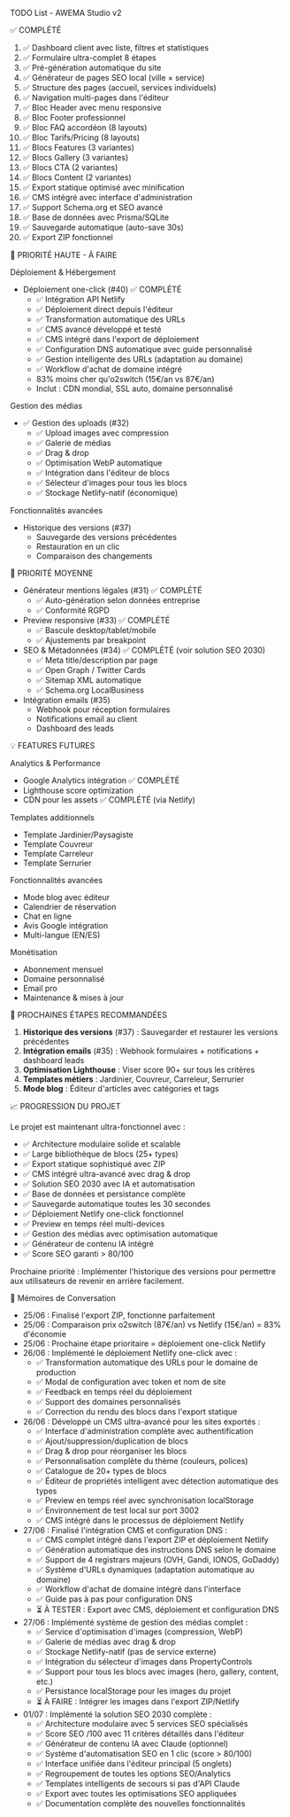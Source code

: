  TODO List - AWEMA Studio v2

  ✅ COMPLÉTÉ

  1. ✅ Dashboard client avec liste, filtres et statistiques
  2. ✅ Formulaire ultra-complet 8 étapes
  3. ✅ Pré-génération automatique du site
  4. ✅ Générateur de pages SEO local (ville × service)
  5. ✅ Structure des pages (accueil, services individuels)
  6. ✅ Navigation multi-pages dans l'éditeur
  7. ✅ Bloc Header avec menu responsive
  8. ✅ Bloc Footer professionnel
  9. ✅ Bloc FAQ accordéon (8 layouts)
  10. ✅ Bloc Tarifs/Pricing (8 layouts)
  11. ✅ Blocs Features (3 variantes)
  12. ✅ Blocs Gallery (3 variantes)
  13. ✅ Blocs CTA (2 variantes)
  14. ✅ Blocs Content (2 variantes)
  15. ✅ Export statique optimisé avec minification
  16. ✅ CMS intégré avec interface d'administration
  17. ✅ Support Schema.org et SEO avancé
  18. ✅ Base de données avec Prisma/SQLite
  19. ✅ Sauvegarde automatique (auto-save 30s)
  20. ✅ Export ZIP fonctionnel

  🚀 PRIORITÉ HAUTE - À FAIRE

  Déploiement & Hébergement

  - Déploiement one-click (#40) ✅ COMPLÉTÉ
    - ✅ Intégration API Netlify
    - ✅ Déploiement direct depuis l'éditeur
    - ✅ Transformation automatique des URLs
    - ✅ CMS avancé développé et testé
    - ✅ CMS intégré dans l'export de déploiement
    - ✅ Configuration DNS automatique avec guide personnalisé
    - ✅ Gestion intelligente des URLs (adaptation au domaine)
    - ✅ Workflow d'achat de domaine intégré
    - 83% moins cher qu'o2switch (15€/an vs 87€/an)
    - Inclut : CDN mondial, SSL auto, domaine personnalisé

  Gestion des médias

  - ✅ Gestion des uploads (#32)
    - ✅ Upload images avec compression
    - ✅ Galerie de médias
    - ✅ Drag & drop
    - ✅ Optimisation WebP automatique
    - ✅ Intégration dans l'éditeur de blocs
    - ✅ Sélecteur d'images pour tous les blocs
    - ✅ Stockage Netlify-natif (économique)

  Fonctionnalités avancées

  - Historique des versions (#37)
    - Sauvegarde des versions précédentes
    - Restauration en un clic
    - Comparaison des changements

  🔧 PRIORITÉ MOYENNE

  - Générateur mentions légales (#31) ✅ COMPLÉTÉ
    - ✅ Auto-génération selon données entreprise
    - ✅ Conformité RGPD
  - Preview responsive (#33) ✅ COMPLÉTÉ
    - ✅ Bascule desktop/tablet/mobile
    - ✅ Ajustements par breakpoint
  - SEO & Métadonnées (#34) ✅ COMPLÉTÉ (voir solution SEO 2030)
    - ✅ Meta title/description par page
    - ✅ Open Graph / Twitter Cards
    - ✅ Sitemap XML automatique
    - ✅ Schema.org LocalBusiness
  - Intégration emails (#35)
    - Webhook pour réception formulaires
    - Notifications email au client
    - Dashboard des leads

  💡 FEATURES FUTURES

  Analytics & Performance

  - Google Analytics intégration ✅ COMPLÉTÉ
  - Lighthouse score optimization
  - CDN pour les assets ✅ COMPLÉTÉ (via Netlify)

  Templates additionnels

  - Template Jardinier/Paysagiste
  - Template Couvreur
  - Template Carreleur
  - Template Serrurier

  Fonctionnalités avancées

  - Mode blog avec éditeur
  - Calendrier de réservation
  - Chat en ligne
  - Avis Google intégration
  - Multi-langue (EN/ES)

  Monétisation

  - Abonnement mensuel
  - Domaine personnalisé
  - Email pro
  - Maintenance & mises à jour

  🎯 PROCHAINES ÉTAPES RECOMMANDÉES

  1. **Historique des versions** (#37) : Sauvegarder et restaurer les versions précédentes
  2. **Intégration emails** (#35) : Webhook formulaires + notifications + dashboard leads
  3. **Optimisation Lighthouse** : Viser score 90+ sur tous les critères
  4. **Templates métiers** : Jardinier, Couvreur, Carreleur, Serrurier
  5. **Mode blog** : Éditeur d'articles avec catégories et tags

  📈 PROGRESSION DU PROJET

  Le projet est maintenant ultra-fonctionnel avec :
  - ✅ Architecture modulaire solide et scalable
  - ✅ Large bibliothèque de blocs (25+ types)
  - ✅ Export statique sophistiqué avec ZIP
  - ✅ CMS intégré ultra-avancé avec drag & drop
  - ✅ Solution SEO 2030 avec IA et automatisation
  - ✅ Base de données et persistance complète
  - ✅ Sauvegarde automatique toutes les 30 secondes
  - ✅ Déploiement Netlify one-click fonctionnel
  - ✅ Preview en temps réel multi-devices
  - ✅ Gestion des médias avec optimisation automatique
  - ✅ Générateur de contenu IA intégré
  - ✅ Score SEO garanti > 80/100

  Prochaine priorité : Implémenter l'historique des versions pour permettre aux utilisateurs de revenir en arrière facilement.

  🧠 Mémoires de Conversation

  - 25/06 : Finalisé l'export ZIP, fonctionne parfaitement
  - 25/06 : Comparaison prix o2switch (87€/an) vs Netlify (15€/an) = 83% d'économie
  - 25/06 : Prochaine étape prioritaire = déploiement one-click Netlify
  - 26/06 : Implémenté le déploiement Netlify one-click avec :
    - ✅ Transformation automatique des URLs pour le domaine de production
    - ✅ Modal de configuration avec token et nom de site
    - ✅ Feedback en temps réel du déploiement
    - ✅ Support des domaines personnalisés
    - ✅ Correction du rendu des blocs dans l'export statique
  - 26/06 : Développé un CMS ultra-avancé pour les sites exportés :
    - ✅ Interface d'administration complète avec authentification
    - ✅ Ajout/suppression/duplication de blocs
    - ✅ Drag & drop pour réorganiser les blocs
    - ✅ Personnalisation complète du thème (couleurs, polices)
    - ✅ Catalogue de 20+ types de blocs
    - ✅ Éditeur de propriétés intelligent avec détection automatique des types
    - ✅ Preview en temps réel avec synchronisation localStorage
    - ✅ Environnement de test local sur port 3002
    - ✅ CMS intégré dans le processus de déploiement Netlify
  - 27/06 : Finalisé l'intégration CMS et configuration DNS :
    - ✅ CMS complet intégré dans l'export ZIP et déploiement Netlify
    - ✅ Génération automatique des instructions DNS selon le domaine
    - ✅ Support de 4 registrars majeurs (OVH, Gandi, IONOS, GoDaddy)
    - ✅ Système d'URLs dynamiques (adaptation automatique au domaine)
    - ✅ Workflow d'achat de domaine intégré dans l'interface
    - ✅ Guide pas à pas pour configuration DNS
    - ⏳ À TESTER : Export avec CMS, déploiement et configuration DNS
  - 27/06 : Implémenté système de gestion des médias complet :
    - ✅ Service d'optimisation d'images (compression, WebP)
    - ✅ Galerie de médias avec drag & drop
    - ✅ Stockage Netlify-natif (pas de service externe)
    - ✅ Intégration du sélecteur d'images dans PropertyControls
    - ✅ Support pour tous les blocs avec images (hero, gallery, content, etc.)
    - ✅ Persistance localStorage pour les images du projet
    - ⏳ À FAIRE : Intégrer les images dans l'export ZIP/Netlify
  - 01/07 : Implémenté la solution SEO 2030 complète :
    - ✅ Architecture modulaire avec 5 services SEO spécialisés
    - ✅ Score SEO /100 avec 11 critères détaillés dans l'éditeur
    - ✅ Générateur de contenu IA avec Claude (optionnel)
    - ✅ Système d'automatisation SEO en 1 clic (score > 80/100)
    - ✅ Interface unifiée dans l'éditeur principal (5 onglets)
    - ✅ Regroupement de toutes les options SEO/Analytics
    - ✅ Templates intelligents de secours si pas d'API Claude
    - ✅ Export avec toutes les optimisations SEO appliquées
    - ✅ Documentation complète des nouvelles fonctionnalités